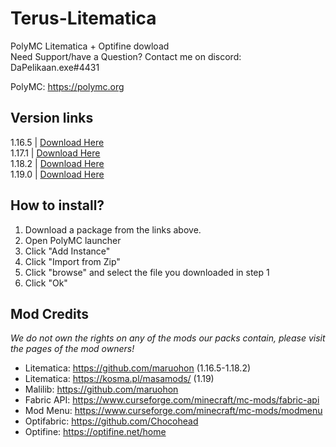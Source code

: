 
# Terus-Litematica
PolyMC Litematica + Optifine dowload  
Need Support/have a Question? Contact me on discord: DaPelikaan.exe#4431

PolyMC: https://polymc.org
## Version links
1.16.5	| [Download Here](https://github.com/DaPelikaanExe/Terus-Litematica/releases/download/1.16.5/1.16.5.Litematica.-.Optifine.zip)  
1.17.1	| [Download Here](https://github.com/DaPelikaanExe/Terus-Litematica/releases/download/1.17.1/1.17.1.Litematica.-.Optifine.zip)  
1.18.2	| [Download Here](https://github.com/DaPelikaanExe/Terus-Litematica/releases/download/1.18.2/1.18.2.Litematica.-.Optifine.zip)  
1.19.0 	| [Download Here](https://github.com/DaPelikaanExe/Terus-Litematica/releases/download/1.19/1.19.Litematica.-.Optifine.zip)  
## How to install?
1. Download a package from the links above.
2. Open PolyMC launcher
3. Click "Add Instance"
4. Click "Import from Zip"
5. Click "browse" and select the file you downloaded in step 1
6. Click "Ok"
## Mod Credits
*We do not own the rights on any of the mods our packs contain, please visit the pages of the mod owners!*
- Litematica: 	https://github.com/maruohon (1.16.5-1.18.2)
- Litematica: 	https://kosma.pl/masamods/ (1.19)
- Malilib:			https://github.com/maruohon
- Fabric API:	https://www.curseforge.com/minecraft/mc-mods/fabric-api
- Mod Menu:	https://www.curseforge.com/minecraft/mc-mods/modmenu
- Optifabric: 	https://github.com/Chocohead
- Optifine:		https://optifine.net/home
